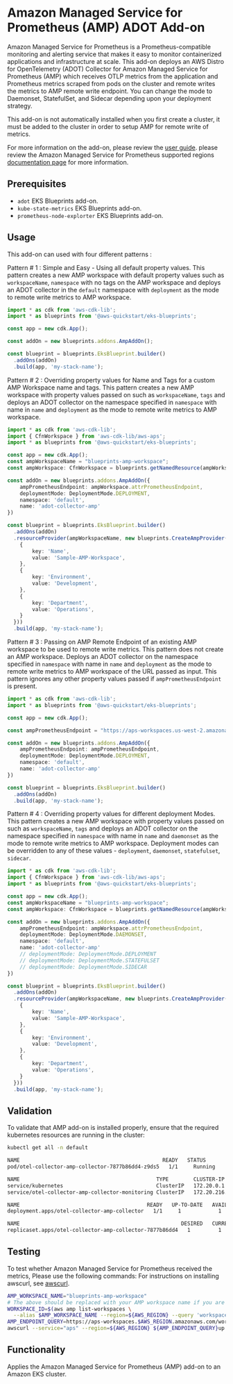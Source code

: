 # Amazon Managed Service for Prometheus (AMP) ADOT Add-on

Amazon Managed Service for Prometheus is a Prometheus-compatible monitoring and alerting service that makes it easy to monitor containerized applications and infrastructure at scale. This add-on deploys an AWS Distro for OpenTelemetry (ADOT) Collector for Amazon Managed Service for Prometheus (AMP) which receives OTLP metrics from the application and Prometheus metrics scraped from pods on the cluster and remote writes the metrics to AMP remote write endpoint. You can change the mode to Daemonset, StatefulSet, and Sidecar depending upon your deployment strategy.

This add-on is not automatically installed when you first create a cluster, it must be added to the cluster in order to setup AMP for remote write of metrics.

For more information on the add-on, please review the [user guide](https://docs.aws.amazon.com/eks/latest/userguide/opentelemetry.html). please review the Amazon Managed Service for Prometheus supported regions [documentation page](https://docs.aws.amazon.com/prometheus/latest/userguide/what-is-Amazon-Managed-Service-Prometheus.html) for more information.

## Prerequisites
- `adot` EKS Blueprints add-on.
- `kube-state-metrics` EKS Blueprints add-on.
- `prometheus-node-explorter` EKS Blueprints add-on.

## Usage

This add-on can used with four different patterns :

Pattern # 1 : Simple and Easy - Using all default property values. This pattern creates a new AMP workspace with default property values such as `workspaceName`, `namespace` with no tags on the AMP workspace and deploys an ADOT collector in the `default` namespace with `deployment` as the mode to remote write metrics to AMP workspace. 

```typescript
import * as cdk from 'aws-cdk-lib';
import * as blueprints from '@aws-quickstart/eks-blueprints';

const app = new cdk.App();

const addOn = new blueprints.addons.AmpAddOn();

const blueprint = blueprints.EksBlueprint.builder()
  .addOns(addOn)
  .build(app, 'my-stack-name');
```

Pattern # 2 : Overriding property values for Name and Tags for a custom AMP Workspace name and tags. This pattern creates a new AMP workspace with property values passed on such as `workspaceName`, `tags` and deploys an ADOT collector on the namespace specified in `namespace` with name in `name` and `deployment` as the mode to remote write metrics to AMP workspace.

```typescript
import * as cdk from 'aws-cdk-lib';
import { CfnWorkspace } from 'aws-cdk-lib/aws-aps';
import * as blueprints from '@aws-quickstart/eks-blueprints';

const app = new cdk.App();
const ampWorkspaceName = "blueprints-amp-workspace";
const ampWorkspace: CfnWorkspace = blueprints.getNamedResource(ampWorkspaceName);

const addOn = new blueprints.addons.AmpAddOn({
    ampPrometheusEndpoint: ampWorkspace.attrPrometheusEndpoint,
    deploymentMode: DeploymentMode.DEPLOYMENT,
    namespace: 'default',
    name: 'adot-collector-amp'
})

const blueprint = blueprints.EksBlueprint.builder()
  .addOns(addOn)
  .resourceProvider(ampWorkspaceName, new blueprints.CreateAmpProvider(ampWorkspaceName, ampWorkspaceName,{
    {
        key: 'Name',
        value: 'Sample-AMP-Workspace',
    },
    {
        key: 'Environment',
        value: 'Development',
    },
    {
        key: 'Department',
        value: 'Operations',
    }
  }))
  .build(app, 'my-stack-name');
```
Pattern # 3 : Passing on AMP Remote Endpoint of an existing AMP workspace to be used to remote write metrics. This pattern does not create an AMP workspace. Deploys an ADOT collector on the namespace specified in `namespace` with name in `name` and `deployment` as the mode to remote write metrics to AMP workspace of the URL passed as input. This pattern ignores any other property values passed if `ampPrometheusEndpoint` is present.

```typescript
import * as cdk from 'aws-cdk-lib';
import * as blueprints from '@aws-quickstart/eks-blueprints';

const app = new cdk.App();

const ampPrometheusEndpoint = "https://aps-workspaces.us-west-2.amazonaws.com/workspaces/ws-e859f589-7eed-43c1-a82b-58f44119f17d";

const addOn = new blueprints.addons.AmpAddOn({
    ampPrometheusEndpoint: ampPrometheusEndpoint,
    deploymentMode: DeploymentMode.DEPLOYMENT,
    namespace: 'default',
    name: 'adot-collector-amp'
})

const blueprint = blueprints.EksBlueprint.builder()
  .addOns(addOn)
  .build(app, 'my-stack-name');
```

Pattern # 4 : Overriding property values for different deployment Modes. This pattern creates a new AMP workspace with property values passed on such as `workspaceName`, `tags` and deploys an ADOT collector on the namespace specified in `namespace` with name in `name` and `daemonset` as the mode to remote write metrics to AMP workspace. Deployment modes can be overridden to any of these values - `deployment`, `daemonset`, `statefulset`, `sidecar`.

```typescript
import * as cdk from 'aws-cdk-lib';
import { CfnWorkspace } from 'aws-cdk-lib/aws-aps';
import * as blueprints from '@aws-quickstart/eks-blueprints';

const app = new cdk.App();
const ampWorkspaceName = "blueprints-amp-workspace";
const ampWorkspace: CfnWorkspace = blueprints.getNamedResource(ampWorkspaceName);

const addOn = new blueprints.addons.AmpAddOn({
    ampPrometheusEndpoint: ampWorkspace.attrPrometheusEndpoint,
    deploymentMode: DeploymentMode.DAEMONSET,
    namespace: 'default',
    name: 'adot-collector-amp'
    // deploymentMode: DeploymentMode.DEPLOYMENT
    // deploymentMode: DeploymentMode.STATEFULSET
    // deploymentMode: DeploymentMode.SIDECAR
})

const blueprint = blueprints.EksBlueprint.builder()
  .addOns(addOn)
  .resourceProvider(ampWorkspaceName, new blueprints.CreateAmpProvider(ampWorkspaceName, ampWorkspaceName,{
    {
        key: 'Name',
        value: 'Sample-AMP-Workspace',
    },
    {
        key: 'Environment',
        value: 'Development',
    },
    {
        key: 'Department',
        value: 'Operations',
    }
  }))
  .build(app, 'my-stack-name');
```

## Validation

To validate that AMP add-on is installed properly, ensure that the required kubernetes resources are running in the cluster:

```bash
kubectl get all -n default
```

```bash
NAME                                              READY   STATUS        RESTARTS   AGE
pod/otel-collector-amp-collector-7877b86dd4-z9ds5   1/1     Running       0          31m

NAME                                            TYPE        CLUSTER-IP       EXTERNAL-IP   PORT(S)    AGE
service/kubernetes                              ClusterIP   172.20.0.1       <none>        443/TCP    4h35m
service/otel-collector-amp-collector-monitoring ClusterIP   172.20.216.242   <none>        8888/TCP   31m

NAME                                         READY   UP-TO-DATE   AVAILABLE   AGE
deployment.apps/otel-collector-amp-collector   1/1     1            1           31m

NAME                                                    DESIRED   CURRENT   READY   AGE
replicaset.apps/otel-collector-amp-collector-7877b86dd4   1         1         1       31m
```
## Testing

To test whether Amazon Managed Service for Prometheus received the metrics, Please use the following commands:
For instructions on installing awscurl, see [awscurl](https://github.com/okigan/awscurl).

```bash
AMP_WORKSPACE_NAME="blueprints-amp-workspace" 
# The above should be replaced with your AMP workspace name if you are passing remote write URL specified in Pattern #3.
WORKSPACE_ID=$(aws amp list-workspaces \
  --alias $AMP_WORKSPACE_NAME --region=${AWS_REGION} --query 'workspaces[0].[workspaceId]' --output text)
AMP_ENDPOINT_QUERY=https://aps-workspaces.$AWS_REGION.amazonaws.com/workspaces/$WORKSPACE_ID/api/v1/query\?query=
awscurl --service="aps" --region=${AWS_REGION} ${AMP_ENDPOINT_QUERY}up
```

## Functionality

Applies the Amazon Managed Service for Prometheus (AMP) add-on to an Amazon EKS cluster. 